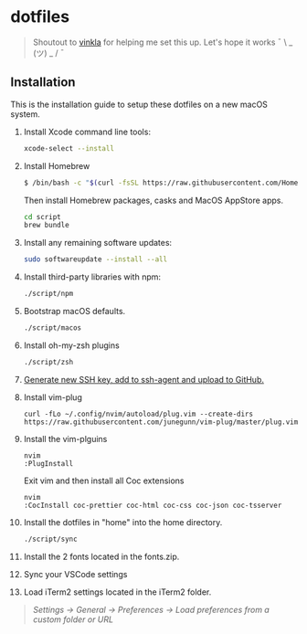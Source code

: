 # dotfiles

> Shoutout to [vinkla](https://github.com/vinkla) for helping me set this up. Let's hope it works ¯ \ _ (ツ) _ / ¯ 

## Installation

This is the installation guide to setup these dotfiles on a new macOS system.

1. Install Xcode command line tools:

    ```sh
    xcode-select --install
    ```

2. Install Homebrew 

    ```sh
    $ /bin/bash -c "$(curl -fsSL https://raw.githubusercontent.com/Homebrew/install/master/install.sh)" 
    ```
  
    Then install Homebrew packages, casks and MacOS AppStore apps.
    
    ```sh
   cd script
   brew bundle 
    ```

3. Install any remaining software updates:
  
    ```sh
    sudo softwareupdate --install --all
    ```

4. Install third-party libraries with npm:

    ```sh
    ./script/npm
    ```
5. Bootstrap macOS defaults. 
  
    ```sh
    ./script/macos
    ```

6. Install oh-my-zsh plugins

    ```sh
    ./script/zsh
    ```

7. [Generate new SSH key, add to ssh-agent and upload to GitHub.](https://help.github.com/en/github/authenticating-to-github/generating-a-new-ssh-key-and-adding-it-to-the-ssh-agent)

8. Install vim-plug
    ```
    curl -fLo ~/.config/nvim/autoload/plug.vim --create-dirs https://raw.githubusercontent.com/junegunn/vim-plug/master/plug.vim
    ```
9. Install the vim-plguins

    ```
    nvim
    :PlugInstall
    ```
    Exit vim and then install all Coc extensions
    ```
    nvim
    :CocInstall coc-prettier coc-html coc-css coc-json coc-tsserver 
    ```

10. Install the dotfiles in "home" into the home directory.

    ```sh
    ./script/sync
    ```

11. Install the 2 fonts located in the fonts.zip.

12. Sync your VSCode settings

13. Load iTerm2 settings located in the iTerm2 folder.
> *Settings -> General -> Preferences -> Load preferences from a custom folder or URL*
